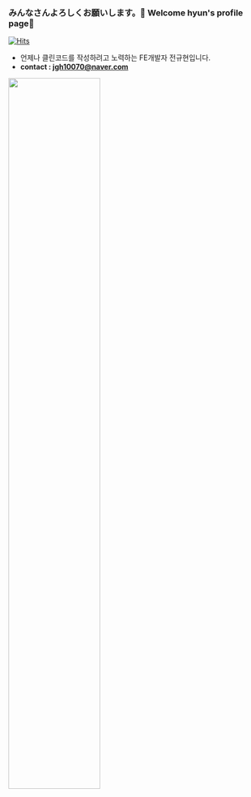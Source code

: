 ### みんなさんよろしくお願いします。🙏 Welcome hyun's profile page👋

[![Hits](https://hits.seeyoufarm.com/api/count/incr/badge.svg?url=https%3A%2F%2Fgithub.com%2Fzzsza)](https://hits.seeyoufarm.com)

- 언제나 클린코드를 작성하려고 노력하는 FE개발자 전규현입니다. 
- **contact : jgh10070@naver.com**

<p><img src="https://media.giphy.com/media/ASd0Ukj0y3qMM/giphy.gif" width="60%"></img></p>
<!--
**hxxnim/hxxnim** is a ✨ _special_ ✨ repository because its `README.md` (this file) appears on your GitHub profile.

Here are some ideas to get you started:

- 🔭 I’m currently working on ...
- 🌱 I’m currently learning ...
- 👯 I’m looking to collaborate on ...
- 🤔 I’m looking for help with ...
- 💬 Ask me about ...
- 📫 How to reach me: ...
- 😄 Pronouns: ...
- ⚡ Fun fact: ...
-->


